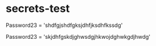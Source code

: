 # secrets-test
Password23 = 'shdfgjshdfgksjdhfjksdhfkssdg'

Password23 = 'skjdhfgskdjghwsdgjhkwojdghwkgdjhwdg'
